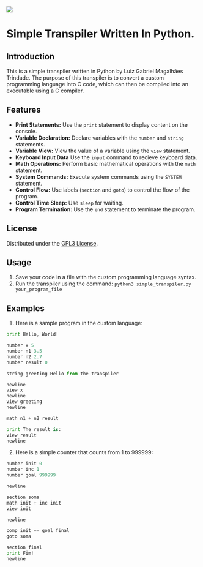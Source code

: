 <image src="https://www.gnu.org/graphics/gplv3-127x51.png">

# Simple Transpiler Written In Python.

## Introduction
This is a simple transpiler written in Python by Luiz Gabriel Magalhães Trindade. The purpose of this transpiler is to convert a custom programming language into C code, which can then be compiled into an executable using a C compiler.

## Features
- **Print Statements:** Use the `print` statement to display content on the console.
- **Variable Declaration:** Declare variables with the `number` and `string` statements.
- **Variable View:** View the value of a variable using the `view` statement.
- **Keyboard Input Data** Use the `input` command to recieve keyboard data.
- **Math Operations:** Perform basic mathematical operations with the `math` statement.
- **System Commands:** Execute system commands using the `SYSTEM` statement.
- **Control Flow:** Use labels (`section` and `goto`) to control the flow of the program.
- **Control Time Sleep:** Use `sleep` for waiting.
- **Program Termination:** Use the `end` statement to terminate the program.

## License
Distributed under the [GPL3 License](https://www.gnu.org/licenses/gpl-3.0.en.html#license-text).

## Usage
1. Save your code in a file with the custom programming language syntax.
2. Run the transpiler using the command: `python3 simple_transpiler.py your_program_file`

## Examples
1. Here is a sample program in the custom language:

```python
print Hello, World!

number x 5
number n1 3.5
number n2 2.7
number result 0

string greeting Hello from the transpiler

newline
view x
newline
view greeting
newline

math n1 + n2 result

print The result is:
view result
newline
```
2. Here is a simple counter that counts from 1 to 999999:

```python
number init 0
number inc 1
number goal 999999

newline

section soma
math init + inc init
view init

newline

comp init == goal final
goto soma

section final
print Fim!
newline
```
